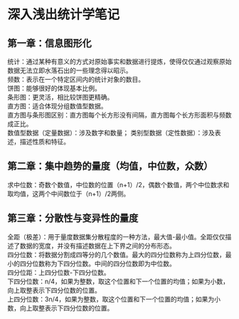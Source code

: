 # 深入浅出统计学笔记
## 第一章：信息图形化
统计：通过某种有意义的方式对原始事实和数据进行提炼，使得仅仅通过观察原始数据无法立即水落石出的一些理念得以昭示。  
频数：表示在一个特定区间内的统计对象的数目。  
饼图：能够很好的体现基本比例。  
条形图：更灵活，相比较饼图更精确。  
直方图：适合体现分组数值型数据。  
直方图与条形图区别：直方图每个长方形没有间隔，直方图每个长方形面积与频数成正比。  
数值型数据（定量数据）：涉及数字和数量；  类别型数据（定性数据）：涉及表述，描述性质和特征。  
## 第二章：集中趋势的量度（均值，中位数，众数）
求中位数：奇数个数值，中位数的位置（n+1）/2，偶数个数值，两个中位数求和取均值，这两个中间数位于（n+1）/2两侧。  
## 第三章：分散性与变异性的量度
全距（极差）：用于量度数据集分散程度的一种方法，最大值-最小值。全距仅仅描述了数据的宽度，并没有描述数据在上下界之间的分布形态。  
四分位数：将数据分割成四等分的几个数值。最大的四分位数称为上四分位数，最小的四分位数称为下四分位数。中间的四分位数即为中位数。  
四分位距：上四分位数-下四分位数。  
下四分位数：n/4，如果为整数，取这个位置和下一个位置的均值；如果为小数，向上取整表示下四分位数的位置。  
上四分位数：3n/4，如果为整数，取这个位置和下一个位置的均值；如果为小数，向上取整表示下四分位数的位置。


